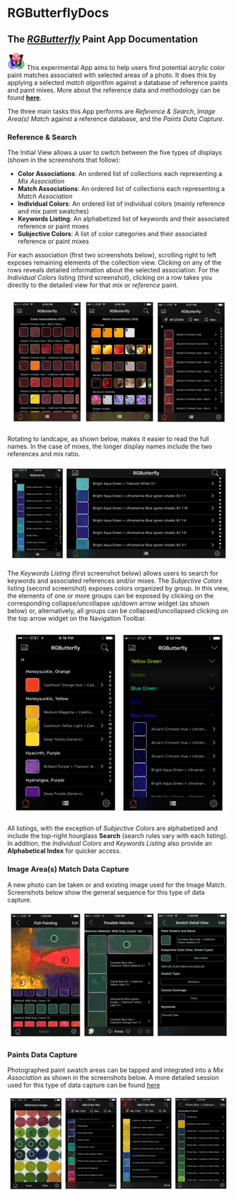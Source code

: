 # RGButterflyDocs

## The [_RGButterfly_](https://spineo.github.io/RGButterflyDocs/) Paint App Documentation

![RGButterfly Logo](images/RGButterfly_Logo.png) This experimental App aims to help users find potential acrylic color paint matches associated with selected areas of a photo. It does this by applying a selected _match algorithm_ against a database of reference paints and paint mixes. More about the reference data and methodology can be found __[here](content/About.md)__.

The three main tasks this App performs are _Reference & Search_, _Image Area(s) Match_ against a reference database, and the _Paints Data Capture_.

### Reference & Search

The Initial View allows a user to switch between the five types of displays (shown in the screenshots that follow):
* __Color Associations__: An ordered list of collections each representing a _Mix Association_
* __Match Associations__: An ordered list of collections each representing a _Match Association_
* __Individual Colors__: An ordered list of individual colors (mainly reference and mix paint swatches)
* __Keywords Listing__: An alphabetized list of keywords and their associated reference or paint mixes
* __Subjective Colors__: A list of color categories and their associated reference or paint mixes

For each association (first two screenshots below), scrolling right to left exposes remaining elements of the collection view. Clicking on any of the rows reveals detailed information about the selected association. For the _Individual Colors_ listing (third screenshot), clicking on a row takes you directly to the detailed view for that _mix_ or _reference_ paint.

![Assoc, Match, and All Views](images/Assoc_Match_and_AllViews.jpg)

Rotating to landcape, as shown below, makes it easier to read the full names. In the case of mixes, the longer display names include the two references and mix ratio.

![All Portrait and Landscape](images/All_Port_and_LandView.jpg)

The _Keywords Listing_ (first screenshot below) allows users to search for keywords and associated references and/or mixes. The _Subjective Colors_ listing (second screenshot) exposes colors organized by group. In this view, the elements of one or more groups can be exposed by clicking on the corresponding collapse/uncollapse up/down arrow widget (as shown below) or, alternatively, all groups can be collapsed/uncollapsed clicking on the top arrow widget on the Navigation Toolbar.

![Keyw and Subj Views](images/Keyw_and_SubjViews.jpg)

All listings, with the exception of _Subjective Colors_ are alphabetized and include the top-right hourglass __Search__ (search rules vary with each listing). In addition, the _Individual Colors_ and _Keywords Listing_ also provide an __Alphabetical Index__ for quicker access.

### Image Area(s) Match Data Capture

A new photo can be taken or and existing image used for the Image Match. Screenshots below show the general sequence for this type of data capture.

![MatchViews](images/MatchViews.jpg)


### Paints Data Capture

Photographed paint swatch areas can be tapped and integrated into a _Mix Association_ as shown in the screenshots below. A more detailed session used for this type of data capture can be found [here](content/DataCapture.md)

![DataCapture](images/ManualDataCapture.jpg)

